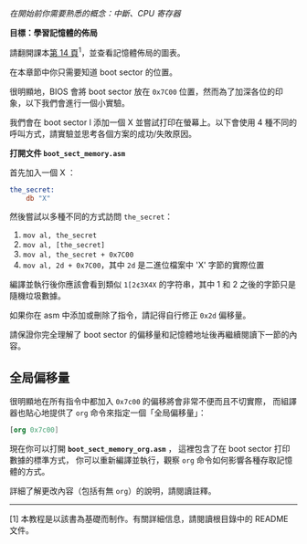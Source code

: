 *在開始前你需要熟悉的概念：中斷、CPU 寄存器*

**目標：學習記憶體的佈局**

請翻開課本[第 14 頁](
http://www.cs.bham.ac.uk/~exr/lectures/opsys/10_11/lectures/os-dev.pdf)<sup>1</sup>，並查看記憶體佈局的圖表。

在本章節中你只需要知道 boot sector 的位置。

很明顯地，BIOS 會將 boot sector 放在 `0x7C00` 位置，然而為了加深各位的印象，以下我們會進行一個小實驗。

我們會在 boot sector l 添加一個 X 並嘗試打印在螢幕上。以下會使用 4 種不同的呼叫方式，請實驗並思考各個方案的成功/失敗原因。

**打開文件 `boot_sect_memory.asm`**

首先加入一個 X ：
```nasm
the_secret:
    db "X"
```

然後嘗試以多種不同的方式訪問 `the_secret`：

1. `mov al, the_secret`
2. `mov al, [the_secret]`
3. `mov al, the_secret + 0x7C00`
4. `mov al, 2d + 0x7C00`，其中 `2d` 是二進位檔案中 'X' 字節的實際位置

編譯並執行後你應該會看到類似 `1[2¢3X4X` 的字符串，其中 1 和 2 之後的字節只是隨機垃圾數據。

如果你在 asm 中添加或刪除了指令，請記得自行修正 `0x2d` 偏移量。

請保證你完全理解了 boot sector 的偏移量和記憶體地址後再繼續閱讀下一節的內容。

全局偏移量
-----------------

很明顯地在所有指令中都加入 `0x7c00` 的偏移將會非常不便而且不切實際，
而組譯器也貼心地提供了 `org` 命令來指定一個「全局偏移量」：

```nasm
[org 0x7c00]
```

現在你可以打開 **`boot_sect_memory_org.asm`** ，
這裡包含了在 boot sector 打印數據的標準方式，
你可以重新編譯並執行，觀察 `org` 命令如何影響各種存取記憶體的方式。

詳細了解更改內容（包括有無 `org`）的說明，請閱讀註釋。

-----

[1] 本教程是以該書為基礎而制作。有關詳細信息，請閱讀根目錄中的 README 文件。
